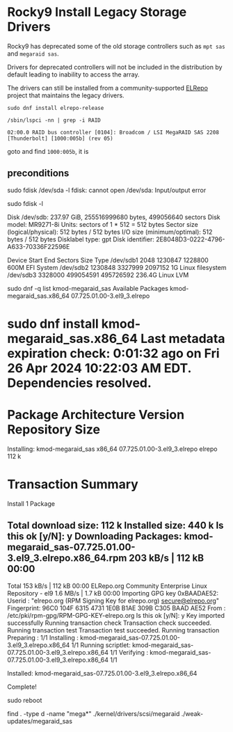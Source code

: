 # Rocky9 Install Legacy Storage Drivers

Rocky9 has deprecated some of the old storage controllers such as `mpt sas` and `megaraid sas`.

Drivers for deprecated controllers will not be included in the distribution by default leading to inability to access the array.

The drivers can still be installed from  a community-supported [ELRepo](https://elrepo.org/wiki/doku.php?id=start) project that maintains the legacy drivers.

```Shell
sudo dnf install elrepo-release
```
```Shell
/sbin/lspci -nn | grep -i RAID
```

```Shell
02:00.0 RAID bus controller [0104]: Broadcom / LSI MegaRAID SAS 2208 [Thunderbolt] [1000:005b] (rev 05)
```
goto [](https://elrepo.org/wiki/doku.php?id=deviceids) and find `1000:005b`, it is 



## preconditions

sudo fdisk /dev/sda -l
fdisk: cannot open /dev/sda: Input/output error

sudo fdisk -l


Disk /dev/sdb: 237.97 GiB, 255516999680 bytes, 499056640 sectors
Disk model: MR9271-8i
Units: sectors of 1 * 512 = 512 bytes
Sector size (logical/physical): 512 bytes / 512 bytes
I/O size (minimum/optimal): 512 bytes / 512 bytes
Disklabel type: gpt
Disk identifier: 2E8048D3-0222-4796-A633-70336F22596E

Device       Start       End   Sectors   Size Type
/dev/sdb1     2048   1230847   1228800   600M EFI System
/dev/sdb2  1230848   3327999   2097152     1G Linux filesystem
/dev/sdb3  3328000 499054591 495726592 236.4G Linux LVM

sudo dnf -q list kmod-megaraid_sas
Available Packages
kmod-megaraid_sas.x86_64                                          07.725.01.00-3.el9_3.elrepo

sudo dnf install kmod-megaraid_sas.x86_64
Last metadata expiration check: 0:01:32 ago on Fri 26 Apr 2024 10:22:03 AM EDT.
Dependencies resolved.
==============================================================================================================================================
Package                             Architecture             Version                                          Repository                Size
==============================================================================================================================================
Installing:
kmod-megaraid_sas                   x86_64                   07.725.01.00-3.el9_3.elrepo                      elrepo                   112 k

Transaction Summary
==============================================================================================================================================
Install  1 Package

Total download size: 112 k
Installed size: 440 k
Is this ok [y/N]: y
Downloading Packages:
kmod-megaraid_sas-07.725.01.00-3.el9_3.elrepo.x86_64.rpm                                                      203 kB/s | 112 kB     00:00
----------------------------------------------------------------------------------------------------------------------------------------------
Total                                                                                                         153 kB/s | 112 kB     00:00
ELRepo.org Community Enterprise Linux Repository - el9                                                        1.6 MB/s | 1.7 kB     00:00
Importing GPG key 0xBAADAE52:
Userid     : "elrepo.org (RPM Signing Key for elrepo.org) <secure@elrepo.org>"
Fingerprint: 96C0 104F 6315 4731 1E0B B1AE 309B C305 BAAD AE52
From       : /etc/pki/rpm-gpg/RPM-GPG-KEY-elrepo.org
Is this ok [y/N]: y
Key imported successfully
Running transaction check
Transaction check succeeded.
Running transaction test
Transaction test succeeded.
Running transaction
Preparing        :                                                                                                                      1/1
Installing       : kmod-megaraid_sas-07.725.01.00-3.el9_3.elrepo.x86_64                                                                 1/1
Running scriptlet: kmod-megaraid_sas-07.725.01.00-3.el9_3.elrepo.x86_64                                                                 1/1
Verifying        : kmod-megaraid_sas-07.725.01.00-3.el9_3.elrepo.x86_64                                                                 1/1

Installed:
kmod-megaraid_sas-07.725.01.00-3.el9_3.elrepo.x86_64

Complete!

sudo reboot

find . -type d -name "mega*"
./kernel/drivers/scsi/megaraid
./weak-updates/megaraid_sas